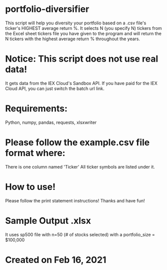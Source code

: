 # portfolio-diversifier
This script will help you diversity your portfolio based on a .csv file's ticker's HIGHEST average return %.
It selects N (you specify N) tickers from the Excel sheet tickers file you have given to the program and will return the N tickers with the highest average return % throughout the years.

# Notice: This script does not use real data!
It gets data from the IEX Cloud's Sandbox API. If you have paid for the IEX Cloud API, you can just switch the batch url link.

# Requirements:
Python, numpy, pandas, requests, xlsxwriter

# Please follow the example.csv file format where:
There is one column named 'Ticker'
All ticker symbols are listed under it.

# How to use!
Please follow the print statement instructions!
Thanks and have fun!

# Sample Output .xlsx
It uses sp500 file with n=50 (# of stocks selected) with a portfolio_size = $100,000

# Created on Feb 16, 2021

